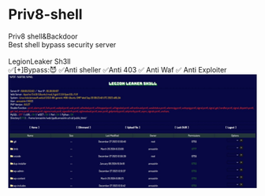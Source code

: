 # Priv8-shell
Priv8 shell&amp;Backdoor<br>
Best shell bypass security server<br>
<br>
LegionLeaker Sh3ll<br>
✅[+]Bypass:😈
✅Anti sheller
✅Anti 403
✅ Anti Waf
✅ Anti Exploiter
<br>
<img alt="photo_2024-06-06_02-47-53.jpg" src="https://github.com/mrflw/Priv8-shell/blob/main/photo_2024-06-06_02-47-53.jpg?raw=true" data-hpc="true" class="Box-sc-g0xbh4-0 kzRgrI">



